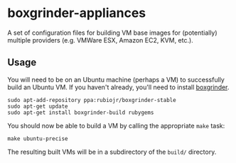 # boxgrinder-appliances

A set of configuration files for building VM base images for (potentially)
multiple providers (e.g. VMWare ESX, Amazon EC2, KVM, etc.).

## Usage

You will need to be on an Ubuntu machine (perhaps a VM) to successfully build
an Ubuntu VM. If you haven't already, you'll need to install [boxgrinder][bg].

[bg]: http://boxgrinder.org/

    sudo apt-add-repository ppa:rubiojr/boxgrinder-stable
    sudo apt-get update
    sudo apt-get install boxgrinder-build rubygems

You should now be able to build a VM by calling the appropriate `make` task:

    make ubuntu-precise

The resulting built VMs will be in a subdirectory of the `build/` directory.


    


